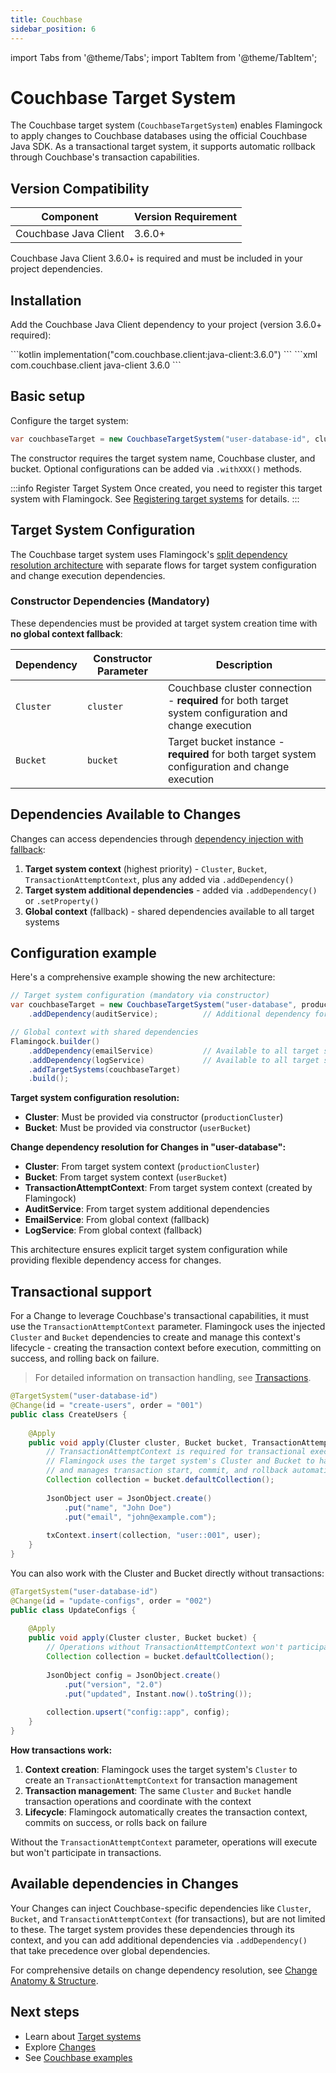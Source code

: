 ```yaml
---
title: Couchbase
sidebar_position: 6
---
```

import Tabs from '@theme/Tabs';
import TabItem from '@theme/TabItem';

# Couchbase Target System

The Couchbase target system (`CouchbaseTargetSystem`) enables Flamingock to apply changes to Couchbase databases using the official Couchbase Java SDK. As a transactional target system, it supports automatic rollback through Couchbase's transaction capabilities.

## Version Compatibility

| Component | Version Requirement |
|-----------|-------------------|
| Couchbase Java Client | 3.6.0+ |

Couchbase Java Client 3.6.0+ is required and must be included in your project dependencies.

## Installation

Add the Couchbase Java Client dependency to your project (version 3.6.0+ required):

<Tabs groupId="gradle_maven">
  <TabItem value="gradle" label="Gradle" default>
```kotlin
implementation("com.couchbase.client:java-client:3.6.0")
```
  </TabItem>
  <TabItem value="maven" label="Maven">
```xml
<dependency>
    <groupId>com.couchbase.client</groupId>
    <artifactId>java-client</artifactId>
    <version>3.6.0</version> <!-- 3.6.0+ supported -->
</dependency>
```
  </TabItem>
</Tabs>

## Basic setup

Configure the target system:

```java
var couchbaseTarget = new CouchbaseTargetSystem("user-database-id", cluster, bucket);
```

The constructor requires the target system name, Couchbase cluster, and bucket. Optional configurations can be added via `.withXXX()` methods.

:::info Register Target System
Once created, you need to register this target system with Flamingock. See [Registering target systems](introduction.md#registering-target-systems) for details.
:::

## Target System Configuration

The Couchbase target system uses Flamingock's [split dependency resolution architecture](introduction.md#dependency-injection) with separate flows for target system configuration and change execution dependencies.

### Constructor Dependencies (Mandatory)

These dependencies must be provided at target system creation time with **no global context fallback**:

| Dependency | Constructor Parameter | Description |
|------------|----------------------|-------------|
| `Cluster` | `cluster` | Couchbase cluster connection - **required** for both target system configuration and change execution |
| `Bucket` | `bucket` | Target bucket instance - **required** for both target system configuration and change execution |

## Dependencies Available to Changes

Changes can access dependencies through [dependency injection with fallback](../changes/anatomy-and-structure.md#method-parameters-and-dependency-injection):

1. **Target system context** (highest priority) - `Cluster`, `Bucket`, `TransactionAttemptContext`, plus any added via `.addDependency()`
2. **Target system additional dependencies** - added via `.addDependency()` or `.setProperty()`
3. **Global context** (fallback) - shared dependencies available to all target systems

## Configuration example

Here's a comprehensive example showing the new architecture:

```java
// Target system configuration (mandatory via constructor)
var couchbaseTarget = new CouchbaseTargetSystem("user-database", productionCluster, userBucket)
    .addDependency(auditService);          // Additional dependency for changes

// Global context with shared dependencies
Flamingock.builder()
    .addDependency(emailService)           // Available to all target systems
    .addDependency(logService)             // Available to all target systems
    .addTargetSystems(couchbaseTarget)
    .build();
```

**Target system configuration resolution:**
- **Cluster**: Must be provided via constructor (`productionCluster`)
- **Bucket**: Must be provided via constructor (`userBucket`)

**Change dependency resolution for Changes in "user-database":**
- **Cluster**: From target system context (`productionCluster`)
- **Bucket**: From target system context (`userBucket`)
- **TransactionAttemptContext**: From target system context (created by Flamingock)
- **AuditService**: From target system additional dependencies
- **EmailService**: From global context (fallback)
- **LogService**: From global context (fallback)

This architecture ensures explicit target system configuration while providing flexible dependency access for changes.

## Transactional support

For a Change to leverage Couchbase's transactional capabilities, it must use the `TransactionAttemptContext` parameter. Flamingock uses the injected `Cluster` and `Bucket` dependencies to create and manage this context's lifecycle - creating the transaction context before execution, committing on success, and rolling back on failure.

> For detailed information on transaction handling, see [Transactions](../changes/transactions.md).

```java
@TargetSystem("user-database-id")
@Change(id = "create-users", order = "001")
public class CreateUsers {
    
    @Apply
    public void apply(Cluster cluster, Bucket bucket, TransactionAttemptContext txContext) {
        // TransactionAttemptContext is required for transactional execution
        // Flamingock uses the target system's Cluster and Bucket to handle transaction operations
        // and manages transaction start, commit, and rollback automatically
        Collection collection = bucket.defaultCollection();
        
        JsonObject user = JsonObject.create()
            .put("name", "John Doe")
            .put("email", "john@example.com");
            
        txContext.insert(collection, "user::001", user);
    }
}
```

You can also work with the Cluster and Bucket directly without transactions:

```java
@TargetSystem("user-database-id")
@Change(id = "update-configs", order = "002")
public class UpdateConfigs {
    
    @Apply
    public void apply(Cluster cluster, Bucket bucket) {
        // Operations without TransactionAttemptContext won't participate in transactions
        Collection collection = bucket.defaultCollection();
        
        JsonObject config = JsonObject.create()
            .put("version", "2.0")
            .put("updated", Instant.now().toString());
            
        collection.upsert("config::app", config);
    }
}
```

**How transactions work:**
1. **Context creation**: Flamingock uses the target system's `Cluster` to create an `TransactionAttemptContext` for transaction management
2. **Transaction management**: The same `Cluster` and `Bucket` handle transaction operations and coordinate with the context
3. **Lifecycle**: Flamingock automatically creates the transaction context, commits on success, or rolls back on failure

Without the `TransactionAttemptContext` parameter, operations will execute but won't participate in transactions.

## Available dependencies in Changes

Your Changes can inject Couchbase-specific dependencies like `Cluster`, `Bucket`, and `TransactionAttemptContext` (for transactions), but are not limited to these. The target system provides these dependencies through its context, and you can add additional dependencies via `.addDependency()` that take precedence over global dependencies.

For comprehensive details on change dependency resolution, see [Change Anatomy & Structure](../changes/anatomy-and-structure.md).

## Next steps

- Learn about [Target systems](introduction.md)
- Explore [Changes](../changes/introduction.md)
- See [Couchbase examples](https://github.com/flamingock/flamingock-examples/tree/master/couchbase)